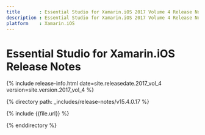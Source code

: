 ```yaml
---
title       : Essential Studio for Xamarin.iOS 2017 Volume 4 Release Notes
description : Essential Studio for Xamarin.iOS 2017 Volume 4 Release Notes
platform    : Xamarin.iOS
---
```


# Essential Studio for Xamarin.iOS Release Notes

{% include release-info.html date=site.releasedate.2017_vol_4 version=site.version.2017_vol_4 %} 

{% directory path: _includes/release-notes/v15.4.0.17 %}

{% include {{file.url}} %}

{% enddirectory %}